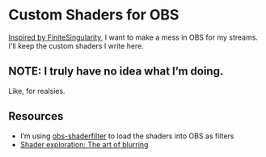 # Custom Shaders for OBS

[Inspired by FiniteSingularity](https://www.learnwithjason.dev/advanced-effects-for-live-streaming), I want to make a mess in OBS for my streams. I'll keep the custom shaders I write here.

## NOTE: I truly have no idea what I’m doing.

Like, for realsies.

## Resources

- I’m using [obs-shaderfilter](https://github.com/exeldro/obs-shaderfilter) to load the shaders into OBS as filters
- [Shader exploration: The art of blurring](https://tech.innogames.com/shader-exploration-the-art-of-blurring/)
